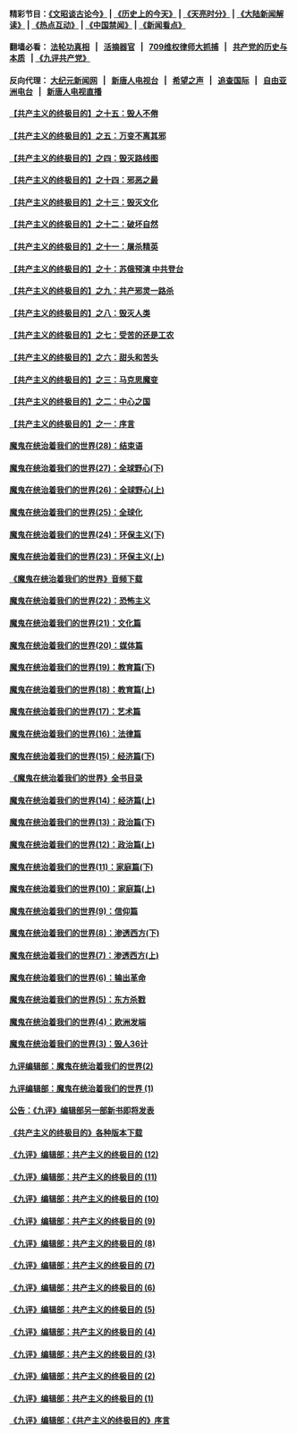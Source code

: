 #### 精彩节目：[《文昭谈古论今》](http://134.209.198.168/wenzhao) | [《历史上的今天》](http://134.209.198.168/today-in-history) | [《天亮时分》](http://134.209.198.168/tianliang) | [《大陆新闻解读》](http://134.209.198.168/ntdtv-comedy) | [《热点互动》](http://134.209.198.168/ntdtv-rdhd)  | [《中国禁闻》](http://134.209.198.168/ntdtv-news) | [《新闻看点》](http://134.209.198.168/news-insight) 

  #### 翻墙必看： [法轮功真相](http://134.209.198.168:10000/videos/truth.html) &nbsp;&nbsp;|&nbsp;&nbsp; [活摘器官](http://134.209.198.168:10000/videos/res/Organs/) &nbsp;&nbsp;|&nbsp;&nbsp; [709维权律师大抓捕](http://134.209.198.168:10000/videos/709/) &nbsp;&nbsp;|&nbsp;&nbsp; [共产党的历史与本质](http://134.209.198.168:10000/videos/ccp.html) &nbsp;&nbsp;| [《九评共产党》](http://134.209.198.168:10000/videos/jiuping/) 

#### 反向代理： [大纪元新闻网](http://134.209.198.168:10080/) &nbsp;&nbsp;|&nbsp;&nbsp; [新唐人电视台](http://134.209.198.168:8000/) &nbsp;&nbsp;|&nbsp;&nbsp; [希望之声](http://134.209.198.168:8200/) &nbsp;&nbsp;|&nbsp;&nbsp; [追查国际](http://134.209.198.168:10010/) &nbsp;&nbsp;|&nbsp;&nbsp; [自由亚洲电台](http://134.209.198.168:9800/) &nbsp;&nbsp;|&nbsp;&nbsp; [新唐人电视直播](http://134.209.198.168/) 

#### [【共产主义的终极目的】之十五：毁人不倦](../pages/nsc422/n11166792.md?t=04080937) 

#### [【共产主义的终极目的】之五：万变不离其邪](../pages/nsc422/n11091285.md?t=04080937) 

#### [【共产主义的终极目的】之四：毁灭路线图](../pages/nsc422/n11086284.md?t=04080937) 

#### [【共产主义的终极目的】之十四：邪恶之最](../pages/nsc422/n11150249.md?t=04080937) 

#### [【共产主义的终极目的】之十三：毁灭文化](../pages/nsc422/n11135227.md?t=04080937) 

#### [【共产主义的终极目的】之十二：破坏自然](../pages/nsc422/n11135214.md?t=04080937) 

#### [【共产主义的终极目的】之十一：屠杀精英](../pages/nsc422/n11118442.md?t=04080937) 

#### [【共产主义的终极目的】之十：苏俄预演 中共登台](../pages/nsc422/n11118424.md?t=04080937) 

#### [【共产主义的终极目的】之九：共产邪灵一路杀](../pages/nsc422/n11114139.md?t=04080937) 

#### [【共产主义的终极目的】之八：毁灭人类](../pages/nsc422/n11108503.md?t=04080937) 

#### [【共产主义的终极目的】之七：受苦的还是工农](../pages/nsc422/n11101809.md?t=04080937) 

#### [【共产主义的终极目的】之六：甜头和苦头](../pages/nsc422/n11096971.md?t=04080937) 

#### [【共产主义的终极目的】之三：马克思魔变](../pages/nsc422/n11061941.md?t=04080937) 

#### [【共产主义的终极目的】之二：中心之国](../pages/nsc422/n11047728.md?t=04080937) 

#### [【共产主义的终极目的】之一：序言](../pages/nsc422/n11086077.md?t=04080937) 

#### [魔鬼在统治着我们的世界(28)：结束语](../pages/nsc422/n10936246.md?t=04080937) 

#### [魔鬼在统治着我们的世界(27)：全球野心(下)](../pages/nsc422/n10928319.md?t=04080937) 

#### [魔鬼在统治着我们的世界(26)：全球野心(上)](../pages/nsc422/n10900318.md?t=04080937) 

#### [魔鬼在统治着我们的世界(25)：全球化](../pages/nsc422/n10788205.md?t=04080937) 

#### [魔鬼在统治着我们的世界(24)：环保主义(下)](../pages/nsc422/n10695307.md?t=04080937) 

#### [魔鬼在统治着我们的世界(23)：环保主义(上)](../pages/nsc422/n10688613.md?t=04080937) 

#### [《魔鬼在统治着我们的世界》音频下载](../pages/nsc422/n10635553.md?t=04080937) 

#### [魔鬼在统治着我们的世界(22)：恐怖主义](../pages/nsc422/n10614727.md?t=04080937) 

#### [魔鬼在统治着我们的世界(21)：文化篇](../pages/nsc422/n10597706.md?t=04080937) 

#### [魔鬼在统治着我们的世界(20)：媒体篇](../pages/nsc422/n10586579.md?t=04080937) 

#### [魔鬼在统治着我们的世界(19)：教育篇(下)](../pages/nsc422/n10564808.md?t=04080937) 

#### [魔鬼在统治着我们的世界(18)：教育篇(上)](../pages/nsc422/n10526970.md?t=04080937) 

#### [魔鬼在统治着我们的世界(17)：艺术篇](../pages/nsc422/n10499093.md?t=04080937) 

#### [魔鬼在统治着我们的世界(16)：法律篇](../pages/nsc422/n10485969.md?t=04080937) 

#### [魔鬼在统治着我们的世界(15)：经济篇(下)](../pages/nsc422/n10469975.md?t=04080937) 

#### [《魔鬼在统治着我们的世界》全书目录](../pages/nsc422/n10464261.md?t=04080937) 

#### [魔鬼在统治着我们的世界(14)：经济篇(上)](../pages/nsc422/n10457370.md?t=04080937) 

#### [魔鬼在统治着我们的世界(13)：政治篇(下)](../pages/nsc422/n10448270.md?t=04080937) 

#### [魔鬼在统治着我们的世界(12)：政治篇(上)](../pages/nsc422/n10444576.md?t=04080937) 

#### [魔鬼在统治着我们的世界(11)：家庭篇(下)](../pages/nsc422/n10440961.md?t=04080937) 

#### [魔鬼在统治着我们的世界(10)：家庭篇(上)](../pages/nsc422/n10435448.md?t=04080937) 

#### [魔鬼在统治着我们的世界(9)：信仰篇](../pages/nsc422/n10432159.md?t=04080937) 

#### [魔鬼在统治着我们的世界(8)：渗透西方(下)](../pages/nsc422/n10429603.md?t=04080937) 

#### [魔鬼在统治着我们的世界(7)：渗透西方(上)](../pages/nsc422/n10426013.md?t=04080937) 

#### [魔鬼在统治着我们的世界(6)：输出革命](../pages/nsc422/n10421536.md?t=04080937) 

#### [魔鬼在统治着我们的世界(5)：东方杀戮](../pages/nsc422/n10417707.md?t=04080937) 

#### [魔鬼在统治着我们的世界(4)：欧洲发端](../pages/nsc422/n10414890.md?t=04080937) 

#### [魔鬼在统治着我们的世界(3)：毁人36计](../pages/nsc422/n10411583.md?t=04080937) 

#### [九评编辑部：魔鬼在统治着我们的世界(2)](../pages/nsc422/n10410036.md?t=04080937) 

#### [九评编辑部：魔鬼在统治着我们的世界 (1)](../pages/nsc422/n10406825.md?t=04080937) 

#### [公告：《九评》编辑部另一部新书即将发表](../pages/nsc422/n10405104.md?t=04080937) 

#### [《共产主义的终极目的》各种版本下载](../pages/nsc422/n10022138.md?t=04080937) 

#### [《九评》编辑部：共产主义的终极目的 (12)](../pages/nsc422/n9933272.md?t=04080937) 

#### [《九评》编辑部：共产主义的终极目的 (11)](../pages/nsc422/n9924973.md?t=04080937) 

#### [《九评》编辑部：共产主义的终极目的 (10)](../pages/nsc422/n9920883.md?t=04080937) 

#### [《九评》编辑部：共产主义的终极目的 (9)](../pages/nsc422/n9916363.md?t=04080937) 

#### [《九评》编辑部：共产主义的终极目的 (8)](../pages/nsc422/n9912488.md?t=04080937) 

#### [《九评》编辑部：共产主义的终极目的 (7)](../pages/nsc422/n9901176.md?t=04080937) 

#### [《九评》编辑部：共产主义的终极目的 (6)](../pages/nsc422/n9899359.md?t=04080937) 

#### [《九评》编辑部：共产主义的终极目的 (5)](../pages/nsc422/n9893174.md?t=04080937) 

#### [《九评》编辑部：共产主义的终极目的 (4)](../pages/nsc422/n9891246.md?t=04080937) 

#### [《九评》编辑部：共产主义的终极目的 (3)](../pages/nsc422/n9879879.md?t=04080937) 

#### [《九评》编辑部：共产主义的终极目的 (2)](../pages/nsc422/n9876205.md?t=04080937) 

#### [《九评》编辑部：共产主义的终极目的 (1)](../pages/nsc422/n9865857.md?t=04080937) 

#### [《九评》编辑部：《共产主义的终极目的》序言](../pages/nsc422/n9862666.md?t=04080937) 

